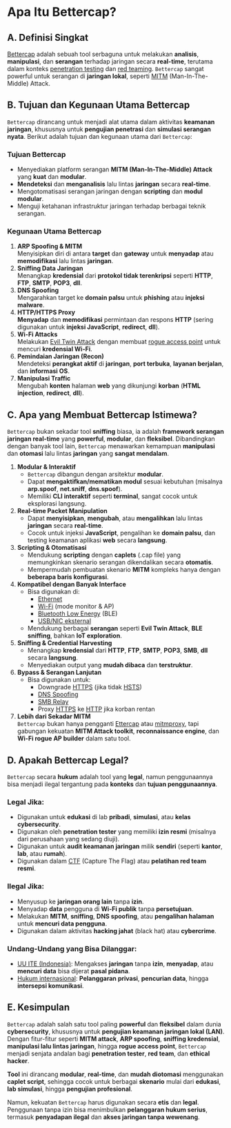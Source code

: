 # Apa Itu Bettercap?

## A. Definisi Singkat

[Bettercap](https://www.bettercap.org/) adalah sebuah tool serbaguna untuk melakukan **analisis**, **manipulasi**, dan **serangan** terhadap jaringan secara **real-time**, terutama dalam konteks [penetration testing](https://www.linknet.id/article/penetration-testing) dan [red teaming](https://www.ibm.com/id-id/think/topics/red-teaming). `Bettercap` sangat powerful untuk serangan di **jaringan lokal**, seperti [MITM](https://www.ibm.com/id-id/think/topics/man-in-the-middle) (Man-In-The-Middle) Attack.

## B. Tujuan dan Kegunaan Utama Bettercap

`Bettercap` dirancang untuk menjadi alat utama dalam aktivitas **keamanan jaringan**, khususnya untuk **pengujian penetrasi** dan **simulasi serangan nyata**. Berikut adalah tujuan dan kegunaan utama dari `Bettercap`:

### Tujuan Bettercap
- Menyediakan platform serangan **MITM (Man-In-The-Middle) Attack** yang **kuat** dan **modular**.
- **Mendeteksi** dan **menganalisis** lalu lintas **jaringan** secara **real-time**.
- Mengotomatisasi serangan jaringan dengan **scripting** dan **modul modular**.
- Menguji ketahanan infrastruktur jaringan terhadap berbagai teknik serangan.

### Kegunaan Utama Bettercap
1. **ARP Spoofing & MITM**  
   Menyisipkan diri di antara **target** dan **gateway** untuk **menyadap** atau **memodifikasi** lalu lintas **jaringan**.
2. **Sniffing Data Jaringan**  
   Menangkap **kredensial** dari **protokol tidak terenkripsi** seperti **HTTP**, **FTP**, **SMTP**, **POP3**, **dll**.
3. **DNS Spoofing**  
   Mengarahkan target ke **domain palsu** untuk **phishing** atau **injeksi malware**.
4. **HTTP/HTTPS Proxy**  
   **Menyadap** dan **memodifikasi** permintaan dan respons **HTTP** (sering digunakan untuk **injeksi JavaScript**, **redirect**, **dll**).
5. **Wi-Fi Attacks**  
   Melakukan [Evil Twin Attack](https://www.anakteknik.co.id/bayurahmadi/articles/evil-twin-attack-ancaman-serangan-pada-jaringan-wifi?srsltid=AfmBOoplrN_KeYMy9TURM47fA4OF5kNsBvrgVs2hW9JiNmfxMFy1cwC_) dengan membuat [rogue access point](https://dspace.uii.ac.id/handle/123456789/23645) untuk mencuri **kredensial Wi-Fi**.
6. **Pemindaian Jaringan (Recon)**  
   Mendeteksi **perangkat aktif** di **jaringan**, **port terbuka**, **layanan berjalan**, dan **informasi OS**.
7. **Manipulasi Traffic**  
   Mengubah **konten** halaman **web** yang dikunjungi **korban** (**HTML injection**, **redirect**, **dll**).

## C. Apa yang Membuat Bettercap Istimewa?

`Bettercap` bukan sekadar tool **sniffing** biasa, ia adalah **framework serangan jaringan real-time** yang **powerful**, **modular**, dan **fleksibel**. Dibandingkan dengan banyak tool lain, `Bettercap` menawarkan kemampuan **manipulasi** dan **otomasi** lalu lintas **jaringan** yang **sangat mendalam**.

1. **Modular & Interaktif**  
   - `Bettercap` dibangun dengan arsitektur **modular**.
   - Dapat **mengaktifkan/mematikan modul** sesuai kebutuhan (misalnya **arp.spoof**, **net.sniff**, **dns.spoof**).
   - Memiliki **CLI interaktif** seperti **terminal**, sangat cocok untuk eksplorasi langsung.
2. **Real-time Packet Manipulation**  
   - Dapat **menyisipkan**, **mengubah**, atau **mengalihkan** lalu lintas **jaringan** secara **real-time**.
   - Cocok untuk injeksi **JavaScript**, pengalihan ke **domain palsu**, dan testing keamanan aplikasi **web** secara **langsung**.
3. **Scripting & Otomatisasi**  
   - Mendukung **scripting** dengan **caplets** (.cap file) yang memungkinkan skenario serangan dikendalikan secara **otomatis**.
   - Mempermudah pembuatan skenario **MITM** kompleks hanya dengan **beberapa baris konfigurasi**.
4. **Kompatibel dengan Banyak Interface**  
   - Bisa digunakan di:
     - [Ethernet](https://id.wikipedia.org/wiki/Eternet)
     - [Wi-Fi](https://id.wikipedia.org/wiki/Wi-Fi) (mode monitor & AP)
     - [Bluetooth Low Energy](https://rexus.id/blogs/berita/apa-itu-bluetooth-ble-apa-bedanya-dengan-bluetooth-biasa?srsltid=AfmBOopmWqCKf-YhvLppUHuK63R5cQON3Xylp31P1q1_Fx_1y85M8oPX) (BLE)
     - [USB/NIC eksternal](https://id.wikipedia.org/wiki/Kartu_jaringan)
   - Mendukung berbagai **serangan** seperti **Evil Twin Attack**, **BLE sniffing**, bahkan **IoT exploration**.
5. **Sniffing & Credential Harvesting**  
   - Menangkap **kredensial** dari **HTTP**, **FTP**, **SMTP**, **POP3**, **SMB**, **dll** secara **langsung**.
   - Menyediakan output yang **mudah dibaca** dan **terstruktur**.
6. **Bypass & Serangan Lanjutan**  
   - Bisa digunakan untuk:
     - Downgrade [HTTPS](https://id.wikipedia.org/wiki/HTTPS) (jika tidak [HSTS](https://codingstudio.id/blog/hsts-adalah/))
     - [DNS Spoofing](https://www.asdf.id/dns-spoofing-cara-kerja-dan-pencegahannya/)
     - [SMB Relay](https://www.linuxsec.org/2024/03/smb-relay-attack.html)
     - Proxy [HTTPS](https://id.wikipedia.org/wiki/HTTPS) ke [HTTP](https://id.wikipedia.org/wiki/Protokol_Transfer_Hiperteks) jika korban rentan
7. **Lebih dari Sekadar MITM**  
   `Bettercap` bukan hanya pengganti [Ettercap](https://www.ettercap-project.org/) atau [mitmproxy](https://mitmproxy.org/), tapi gabungan kekuatan **MITM Attack toolkit**, **reconnaissance engine**, dan **Wi-Fi rogue AP builder** dalam satu tool.

## D. Apakah Bettercap Legal?

`Bettercap` secara **hukum** adalah tool yang **legal**, namun penggunaannya bisa menjadi ilegal tergantung pada **konteks** dan **tujuan penggunaannya**.

### Legal Jika:
- Digunakan untuk **edukasi** di lab **pribadi**, **simulasi**, atau **kelas cybersecurity**.
- Digunakan oleh **penetration tester** yang memiliki **izin resmi** (misalnya dari perusahaan yang sedang diuji).
- Digunakan untuk **audit keamanan jaringan** milik **sendiri** (seperti **kantor**, **lab**, atau **rumah**).
- Digunakan dalam [CTF](https://www.dicoding.com/blog/capture-the-flag-cara-seru-belajar-cyber-security/) (Capture The Flag) atau **pelatihan red team resmi**.

### Ilegal Jika:
- Menyusup ke **jaringan orang lain** tanpa **izin**.
- Menyadap **data** pengguna di **Wi-Fi publik** tanpa **persetujuan**.
- Melakukan **MITM**, **sniffing**, **DNS spoofing**, atau **pengalihan halaman** untuk **mencuri data pengguna**.
- Digunakan dalam aktivitas **hacking jahat** (black hat) atau **cybercrime**.

### Undang-Undang yang Bisa Dilanggar:
- [UU ITE (Indonesia)](https://www.inilah.com/pasal-penyadapan-tanpa-izin): Mengakses **jaringan** tanpa **izin**, **menyadap**, atau **mencuri data** bisa dijerat **pasal pidana**.
- [Hukum internasional](https://www.hukumonline.com/klinik/a/dasar-hukum-cybercrime-secara-internasional-dan-nasional-lt68369a29bbb93/#:~:text=INTISARI%20JAWABAN.%20Cybercrime%20adalah%20kejahatan%20yang%20dilakukan,kejahatan%20terhadap%20kerahasiaan%2C%20integritas%2C%20dan%20ketersediaan%20informasi.): **Pelanggaran privasi**, **pencurian data**, hingga **intersepsi komunikasi**.

## E. Kesimpulan

`Bettercap` adalah salah satu tool paling **powerful** dan **fleksibel** dalam dunia **cybersecurity**, khususnya untuk **pengujian keamanan jaringan lokal (LAN)**. Dengan fitur-fitur seperti **MITM attack**, **ARP spoofing**, **sniffing kredensial**, **manipulasi lalu lintas jaringan**, hingga **rogue access point**, `Bettercap` menjadi senjata andalan bagi **penetration tester**, **red team**, dan **ethical hacker**.

**Tool** ini dirancang **modular**, **real-time**, dan **mudah diotomasi** menggunakan **caplet script**, sehingga cocok untuk berbagai **skenario** mulai dari **edukasi**, **lab simulasi**, hingga **pengujian profesional**.

Namun, kekuatan `Bettercap` harus digunakan secara **etis** dan **legal**. Penggunaan tanpa izin bisa menimbulkan **pelanggaran hukum serius**, termasuk **penyadapan ilegal** dan **akses jaringan tanpa wewenang**.

